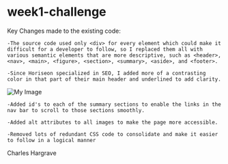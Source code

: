 # week1-challenge

Key Changes made to the existing code:

    -The source code used only <div> for every element which could make it difficult for a developer to follow, so I replaced them all with various semantic elements that are more descriptive, such as <header>, <nav>, <main>, <figure>, <section>, <summary>, <aside>, and <footer>.

    -Since Horiseon specialized in SEO, I added more of a contrasting color in that part of their main header and underlined to add clarity.

![My Image](./Develop/assets/images/Screen-Shot.png)

    -Added id's to each of the summary sections to enable the links in the nav bar to scroll to those sections smoothly.

    -Added alt attributes to all images to make the page more accessible.

    -Removed lots of redundant CSS code to consolidate and make it easier to follow in a logical manner

Charles Hargrave
